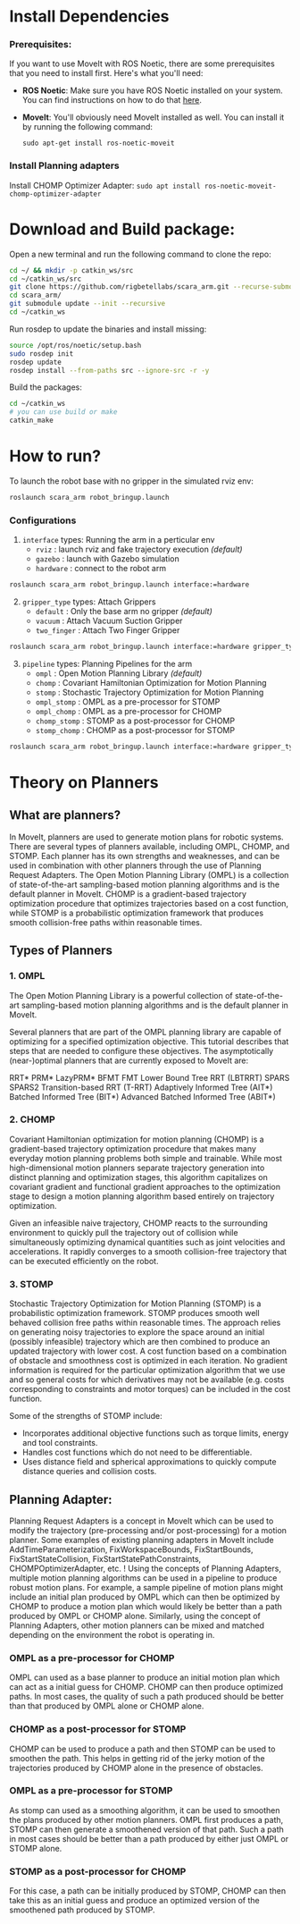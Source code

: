# Install Dependencies

### Prerequisites:

If you want to use MoveIt with ROS Noetic, there are some prerequisites that you need to install first. Here's what you'll need:

- **ROS Noetic**: Make sure you have ROS Noetic installed on your system. You can find instructions on how to do that [here](http://wiki.ros.org/noetic/Installation).
- **MoveIt**: You'll obviously need MoveIt installed as well. You can install it by running the following command:

  ```
  sudo apt-get install ros-noetic-moveit

  ```

### Install Planning adapters    
Install CHOMP Optimizer Adapter: `sudo apt install ros-noetic-moveit-chomp-optimizer-adapter`



# Download and Build package:

Open a new terminal and run the following command to clone the repo:
```bash
cd ~/ && mkdir -p catkin_ws/src
cd ~/catkin_ws/src
git clone https://github.com/rigbetellabs/scara_arm.git --recurse-submodules
cd scara_arm/
git submodule update --init --recursive
cd ~/catkin_ws
```

Run rosdep to update the binaries and install missing:
```bash
source /opt/ros/noetic/setup.bash
sudo rosdep init
rosdep update
rosdep install --from-paths src --ignore-src -r -y
```

Build the packages:
```bash
cd ~/catkin_ws
# you can use build or make
catkin_make
```

# How to run?
To launch the robot base with no gripper in the simulated rviz env:
```bash
roslaunch scara_arm robot_bringup.launch
```
### Configurations 
1. `interface` types: Running the arm in a perticular env 
    - `rviz` : launch rviz and fake trajectory execution *(default)*
    - `gazebo` : launch with Gazebo simulation
    - `hardware` : connect to the robot arm
```bash
roslaunch scara_arm robot_bringup.launch interface:=hardware
```

2. `gripper_type` types: Attach Grippers
    - `default` : Only the base arm no gripper *(default)*
    - `vacuum` : Attach Vacuum Suction Gripper
    - `two_finger` : Attach Two Finger Gripper
```bash
roslaunch scara_arm robot_bringup.launch interface:=hardware gripper_type:=vacuum
```

3. `pipeline` types: Planning Pipelines for the arm
    - `ompl` : Open Motion Planning Library *(default)*
    - `chomp` : Covariant Hamiltonian Optimization for Motion Planning 
    - `stomp` : Stochastic Trajectory Optimization for Motion Planning
    - `ompl_stomp` : OMPL as a pre-processor for STOMP
    - `ompl_chomp` : OMPL as a pre-processor for CHOMP
    - `chomp_stomp` : STOMP as a post-processor for CHOMP
    - `stomp_chomp` : CHOMP as a post-processor for STOMP
```bash
roslaunch scara_arm robot_bringup.launch interface:=hardware gripper_type:=vacuum pipeline:=chomp
```

# Theory on Planners
## What are planners?

In MoveIt, planners are used to generate motion plans for robotic systems. There are several types of planners available, including OMPL, CHOMP, and STOMP. Each planner has its own strengths and weaknesses, and can be used in combination with other planners through the use of Planning Request Adapters. The Open Motion Planning Library (OMPL) is a collection of state-of-the-art sampling-based motion planning algorithms and is the default planner in MoveIt. CHOMP is a gradient-based trajectory optimization procedure that optimizes trajectories based on a cost function, while STOMP is a probabilistic optimization framework that produces smooth collision-free paths within reasonable times.

## Types of Planners

### 1. OMPL

The Open Motion Planning Library is a powerful collection of state-of-the-art sampling-based motion planning algorithms and is the default planner in MoveIt. 

Several planners that are part of the OMPL planning library are capable of optimizing for a specified optimization objective. This tutorial describes that steps that are needed to configure these objectives. The asymptotically (near-)optimal planners that are currently exposed to MoveIt are:

RRT*
PRM*
LazyPRM*
BFMT
FMT
Lower Bound Tree RRT (LBTRRT)
SPARS
SPARS2
Transition-based RRT (T-RRT)
Adaptively Informed Tree (AIT*)
Batched Informed Tree (BIT*)
Advanced Batched Informed Tree (ABIT*)

### 2. CHOMP

Covariant Hamiltonian optimization for motion planning (CHOMP) is a gradient-based trajectory optimization procedure that makes many everyday motion planning problems both simple and trainable. While most high-dimensional motion planners separate trajectory generation into distinct planning and optimization stages, this algorithm capitalizes on covariant gradient and functional gradient approaches to the optimization stage to design a motion planning algorithm based entirely on trajectory optimization. 

Given an infeasible naive trajectory, CHOMP reacts to the surrounding environment to quickly pull the trajectory out of collision while simultaneously optimizing dynamical quantities such as joint velocities and accelerations. It rapidly converges to a smooth collision-free trajectory that can be executed efficiently on the robot.

### 3. STOMP

Stochastic Trajectory Optimization for Motion Planning (STOMP) is a probabilistic optimization framework. STOMP produces smooth well behaved collision free paths within reasonable times. The approach relies on generating noisy trajectories to explore the space around an initial (possibly infeasible) trajectory which are then combined to produce an updated trajectory with lower cost. A cost function based on a combination of obstacle and smoothness cost is optimized in each iteration. No gradient information is required for the particular optimization algorithm that we use and so general costs for which derivatives may not be available (e.g. costs corresponding to constraints and motor torques) can be included in the cost function.

Some of the strengths of STOMP include:

- Incorporates additional objective functions such as torque limits, energy and tool constraints.
- Handles cost functions which do not need to be differentiable.
- Uses distance field and spherical approximations to quickly compute distance queries and collision costs.

## ****Planning Adapter:****

Planning Request Adapters is a concept in MoveIt which can be used to modify the trajectory (pre-processing and/or post-processing) for a motion planner. Some examples of existing planning adapters in MoveIt include AddTimeParameterization, FixWorkspaceBounds, FixStartBounds, FixStartStateCollision, FixStartStatePathConstraints, CHOMPOptimizerAdapter, etc. ! Using the concepts of Planning Adapters, multiple motion planning algorithms can be used in a pipeline to produce robust motion plans. For example, a sample pipeline of motion plans might include an initial plan produced by OMPL which can then be optimized by CHOMP to produce a motion plan which would likely be better than a path produced by OMPL or CHOMP alone. Similarly, using the concept of Planning Adapters, other motion planners can be mixed and matched depending on the environment the robot is operating in.

### OMPL as a pre-processor for CHOMP

OMPL can used as a base planner to produce an initial motion plan which can act as a initial guess for CHOMP. CHOMP can then produce optimized paths. In most cases, the quality of such a path produced should be better than that produced by OMPL alone or CHOMP alone.

### CHOMP as a post-processor for STOMP

CHOMP can be used to produce a path and then STOMP can be used to smoothen the path. This helps in getting rid of the jerky motion of the trajectories produced by CHOMP alone in the presence of obstacles.

### OMPL as a pre-processor for STOMP

As stomp can used as a smoothing algorithm, it can be used to smoothen the plans produced by other motion planners. OMPL first produces a path, STOMP can then generate a smoothened version of that path. Such a path in most cases should be better than a path produced by either just OMPL or STOMP alone.

### STOMP as a post-processor for CHOMP

For this case, a path can be initially produced by STOMP, CHOMP can then take this as an initial guess and produce an optimized version of the smoothened path produced by STOMP.
